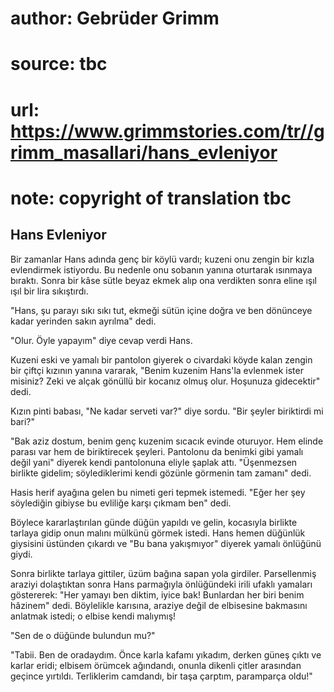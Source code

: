 # author: Gebrüder Grimm
# source: tbc
# url: https://www.grimmstories.com/tr//grimm_masallari/hans_evleniyor
# note: copyright of translation tbc

## Hans Evleniyor 

Bir zamanlar Hans adında genç bir köylü vardı; kuzeni onu zengin bir
kızla evlendirmek istiyordu. Bu nedenle onu sobanın yanına oturtarak
ısınmaya bıraktı. Sonra bir kâse sütle beyaz ekmek alıp ona verdikten
sonra eline ışıl ışıl bir lira sıkıştırdı.

"Hans, şu parayı sıkı sıkı tut, ekmeği sütün içine doğra ve ben
dönünceye kadar yerinden sakın ayrılma" dedi.

"Olur. Öyle yapayım" diye cevap verdi Hans.

Kuzeni eski ve yamalı bir pantolon giyerek o civardaki köyde kalan
zengin bir çiftçi kızının yanına vararak, "Benim kuzenim Hans'la
evlenmek ister misiniz? Zeki ve alçak gönüllü bir kocanız olmuş olur.
Hoşunuza gidecektir" dedi.

Kızın pinti babası, "Ne kadar serveti var?" diye sordu. "Bir şeyler
biriktirdi mi bari?"

"Bak aziz dostum, benim genç kuzenim sıcacık evinde oturuyor. Hem
elinde parası var hem de biriktirecek şeyleri. Pantolonu da benimki gibi
yamalı değil yani" diyerek kendi pantolonuna eliyle şaplak attı.
"Üşenmezsen birlikte gidelim; söylediklerimi kendi gözünle görmenin tam
zamanı" dedi.

Hasis herif ayağına gelen bu nimeti geri tepmek istemedi. "Eğer her şey
söylediğin gibiyse bu evliliğe karşı çıkmam ben" dedi.

Böylece kararlaştırılan günde düğün yapıldı ve gelin, kocasıyla birlikte
tarlaya gidip onun malını mülkünü görmek istedi. Hans hemen düğünlük
giysisini üstünden çıkardı ve "Bu bana yakışmıyor" diyerek yamalı
önlüğünü giydi.

Sonra birlikte tarlaya gittiler, üzüm bağına sapan yola girdiler.
Parsellenmiş araziyi dolaştıktan sonra Hans parmağıyla önlüğündeki irili
ufaklı yamaları göstererek: "Her yamayı ben diktim, iyice bak!
Bunlardan her biri benim hâzinem" dedi. Böylelikle karısına, araziye
değil de elbisesine bakmasını anlatmak istedi; o elbise kendi malıymış!

"Sen de o düğünde bulundun mu?"

"Tabii. Ben de oradaydım. Önce karla kafamı yıkadım, derken güneş çıktı
ve karlar eridi; elbisem örümcek ağındandı, onunla dikenli çitler
arasından geçince yırtıldı. Terliklerim camdandı, bir taşa çarptım,
paramparça oldu!"

